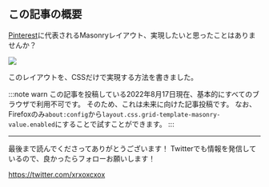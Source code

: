 <!--
title:   CSSだけでMasonryレイアウト
tags:    CSS,Design,デザイン
-->

## この記事の概要

[Pinterest](https://www.pinterest.com/)に代表されるMasonryレイアウト、実現したいと思ったことはありませんか？

![](https://qiita-image-store.s3.ap-northeast-1.amazonaws.com/0/214677/3baa7570-1776-eb32-eeff-9f33919a4ff3.png)

このレイアウトを、CSSだけで実現する方法を書きました。

:::note warn
この記事を投稿している2022年8月17日現在、基本的にすべてのブラウザで利用不可です。
そのため、これは未来に向けた記事投稿です。
なお、Firefoxのみ`about:config`から`layout.css.grid-template-masonry-value.enabled`にすることで試すことができます。
:::

---

最後まで読んでくださってありがとうございます！
Twitterでも情報を発信しているので、良かったらフォローお願いします！

https://twitter.com/xrxoxcxox
